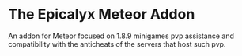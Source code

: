 # The Epicalyx Meteor Addon 

An addon for Meteor focused on 1.8.9 minigames pvp assistance and compatibility with the anticheats of the servers that host such pvp.



